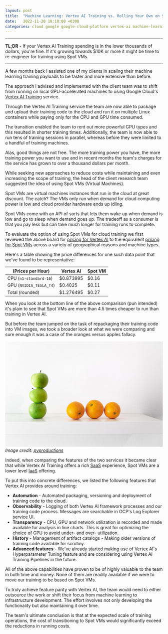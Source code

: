 ```yaml
---
layout: post
title:  "Machine Learning: Vertex AI Training vs. Rolling Your Own on Spot VMs"
date:   2022-11-20 18:10:00 +0300
categories: cloud google google-cloud-platform vertex-ai machine-learning vertex-ai-training spot-vms
---
```


---

**TL;DR** - If your Vertex AI Training spending is in the lower thousands of dollars, you're fine. If it's growing towards $10K or more it might be time to re-engineer for training using Spot VMs.

---

A few months back I assisted one of my clients in scaling their machine learning training payloads to be faster and more extensive than before.

The approach I advised and implemented with the client team was to shift from running on local GPU-accelerated machines to using Google Cloud's [Vertex AI Training](https://cloud.google.com/vertex-ai/docs/training/custom-training) service.

Through the Vertex AI Training service the team are now able to package and upload their training code to the cloud and run it on multiple Linux containers while paying only for the CPU and GPU time consumed.

The transition enabled the team to rent out more powerful GPU types and this resulted in shorter training times. Additionally, the team is now able to run tens of training sessions in parallel, whereas before they were limited to a handful of training machines.

Alas, good things are not free. The more training power you have, the more training power you want to use and in recent months the team's charges for the service has grown to over a thousand dollars per month.

While seeking new approaches to reduce costs while maintaining and even increasing the scope of training, the head of the client research team suggested the idea of using Spot VMs (Virtual Machines).

Spot VMs are virtual machines instances that run in the cloud at great discount. The catch? The VMs only run when demand for cloud computing power is low and cloud provider hardware ends up idling. 

Spot VMs come with an API of sorts that lets them wake up when demand is low and go to sleep when demand goes up. The tradeoff as a consumer is that you pay less but can take much longer for training runs to complete.

To evaluate the option of using Spot VMs for cloud training we first reviewed the above board for [pricing for Vertex AI](https://cloud.google.com/vertex-ai/pricing) to the equivalent [pricing for Spot VMs](https://cloud.google.com/compute/vm-instance-pricing) across a variety of geographical reasons and machine types. 

Here's a table showing the price differences for one such data point that we've found to be representative:

| (Prices per Hour)       | Vertex AI  | Spot VM |
|-------------------------|------------|---------|
| CPU (`n1-standard-16`)  | $0.873995  | $0.16   |
| GPU (`NVIDIA_TESLA_T4`) | $0.4025    | $0.11   |
| Total (rounded)         | $1.276495  | $0.27   |

When you look at the bottom line of the above comparison (pun intended) it's plain to see that Spot VMs are more than 4.5 times cheaper to run than training in Vertex AI.

But before the team jumped on the task of repackaging their training code into VM images, we took a broader look at what we were comparing and sure enough it was a case of the oranges versus apples fallacy.

![Image showing apples and oranges](/assets/images/apples-vs-oranges.jpg)
*Image credit: [pvproductions](https://www.freepik.com/free-photo/green-apples-oranges-white-background-closeup_26932164.htm)*

Indeed, when comparing the features of the two services it became clear that while Vertex AI Training offers a rich [SaaS](https://en.wikipedia.org/wiki/Software_as_a_service) experience, Spot VMs are a lower level [IaaS](https://en.wikipedia.org/wiki/Infrastructure_as_a_service) offering.

To put this into concrete differences, we listed the following features that Vertex AI provides around training:

* **Automation** - Automated packaging, versioning and deployment of training code to the cloud.
* **Observability** - Logging of both Vertex AI framework processes and our training code process. Messages are searchable in GCP's Log Explorer service UI.
* **Transparency** - CPU, GPU and network utilization is recorded and made available for analysis in line charts. This is great for optimizing the choice of GPU to avoid under- and over- utilization.
* **History** - Management of artifact catalogs - Making older versions of training code available for scrutiny.
* **Advanced features** - We've already started making use of Vertex AI's Hyperparameter Tuning feature and are considering using Vertex AI Training Pipelines in the future.

All of the above capabilities have proven to be of highly valuable to the team in both time and money. None of them are readily available if we were to move our training to be based on Spot VMs.

To truly achieve feature parity with Vertex AI, the team would need to either outsource the work or shift their focus from machine learning to infrastructure development. The effort involves not only developing the functionality but also maintaining it over time.

The team's ultimate conclusion is that at the expected scale of training operations, the cost of transitioning to Spot VMs would significantly exceed the reductions in running costs.
